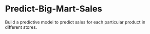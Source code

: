 # Predict-Big-Mart-Sales
Build a predictive model to predict sales for each particular product in different stores.

